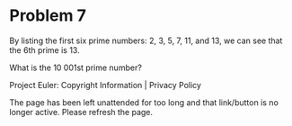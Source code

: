 #   Problem 7

   By listing the first six prime numbers: 2, 3, 5, 7, 11, and 13, we can see
   that the 6th prime is 13.

   What is the 10 001st prime number?

   Project Euler: Copyright Information | Privacy Policy

   The page has been left unattended for too long and that link/button is no
   longer active. Please refresh the page.
